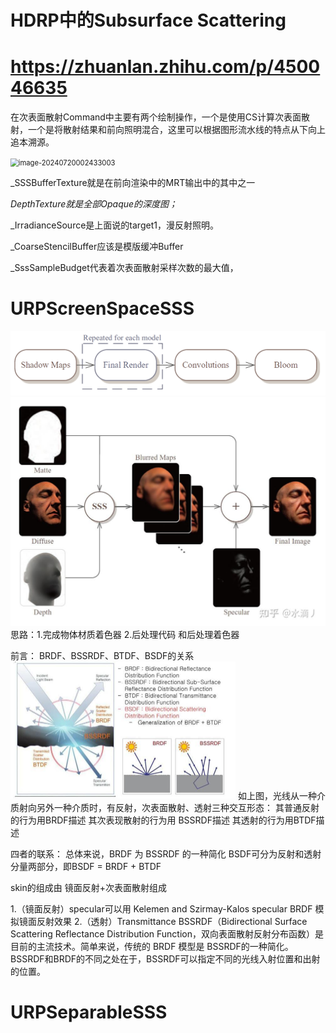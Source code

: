 # HDRP中的Subsurface Scattering 

# https://zhuanlan.zhihu.com/p/450046635

在次表面散射Command中主要有两个绘制操作，一个是使用CS计算次表面散射，一个是将散射结果和前向照明混合，这里可以根据图形流水线的特点从下向上追本溯源。

<img src="C:\Users\admin\AppData\Roaming\Typora\typora-user-images\image-20240720002433003.png" alt="image-20240720002433003" style="zoom:80%;" />

_SSSBufferTexture就是在前向渲染中的MRT输出中的其中之一

_DepthTexture就是全部Opaque的深度图；_

_IrradianceSource是上面说的target1，漫反射照明。

_CoarseStencilBuffer应该是模版缓冲Buffer

_SssSampleBudget代表着次表面散射采样次数的最大值，










# URPScreenSpaceSSS
<img src="image-1.png" alt="alt text" style="zoom:50%;" /><img src="image-2.png" alt="alt text" style="zoom:50%;" />
思路：1.完成物体材质着色器   2.后处理代码 和后处理着色器

前言：
BRDF、BSSRDF、BTDF、BSDF的关系
<img src="image.png" alt="alt text" style="zoom:50%;" />
如上图，光线从一种介质射向另外一种介质时，有反射，次表面散射、透射三种交互形态：
其普通反射的行为用BRDF描述
其次表现散射的行为用 BSSRDF描述
其透射的行为用BTDF描述

四者的联系：
总体来说，BRDF 为 BSSRDF 的一种简化
BSDF可分为反射和透射分量两部分，即BSDF = BRDF + BTDF

skin的组成由 镜面反射+次表面散射组成

1.（镜面反射）specular可以用 Kelemen and Szirmay-Kalos specular BRDF 模拟镜面反射效果
2.（透射）Transmittance
BSSRDF（Bidirectional Surface Scattering Reflectance Distribution Function，双向表面散射反射分布函数）是目前的主流技术。简单来说，传统的 BRDF 模型是 BSSRDF的一种简化。BSSRDF和BRDF的不同之处在于，BSSRDF可以指定不同的光线入射位置和出射的位置。


# URPSeparableSSS



